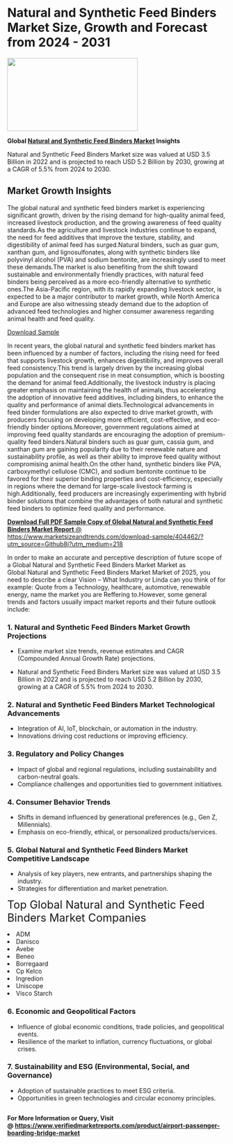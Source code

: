<H1>Natural and Synthetic Feed Binders Market Size, Growth and Forecast from 2024 - 2031</H1><img class="aligncenter size-medium wp-image-584254" src="https://thirdeyenews.in/wp-content/uploads/2024/09/Global-Market-Research-300x168.jpeg" alt="" width="300" height="168" /><p><strong>Global&nbsp;<a href="https://www.marketsizeandtrends.com/download-sample/404462/?utm_source=Github8j?utm_medium=218">Natural and Synthetic Feed Binders Market</a> Insights</strong></p><p>Natural and Synthetic Feed Binders Market size was valued at USD 3.5 Billion in 2022 and is projected to reach USD 5.2 Billion by 2030, growing at a CAGR of 5.5% from 2024 to 2030.</p><p><h2>Market Growth Insights</h2> <p>The global natural and synthetic feed binders market is experiencing significant growth, driven by the rising demand for high-quality animal feed, increased livestock production, and the growing awareness of feed quality standards.As the agriculture and livestock industries continue to expand, the need for feed additives that improve the texture, stability, and digestibility of animal feed has surged.Natural binders, such as guar gum, xanthan gum, and lignosulfonates, along with synthetic binders like polyvinyl alcohol (PVA) and sodium bentonite, are increasingly used to meet these demands.The market is also benefiting from the shift toward sustainable and environmentally friendly practices, with natural feed binders being perceived as a more eco-friendly alternative to synthetic ones.The Asia-Pacific region, with its rapidly expanding livestock sector, is expected to be a major contributor to market growth, while North America and Europe are also witnessing steady demand due to the adoption of advanced feed technologies and higher consumer awareness regarding animal health and feed quality.</p> <p><a href="#">Download Sample</a></p> <p>In recent years, the global natural and synthetic feed binders market has been influenced by a number of factors, including the rising need for feed that supports livestock growth, enhances digestibility, and improves overall feed consistency.This trend is largely driven by the increasing global population and the consequent rise in meat consumption, which is boosting the demand for animal feed.Additionally, the livestock industry is placing greater emphasis on maintaining the health of animals, thus accelerating the adoption of innovative feed additives, including binders, to enhance the quality and performance of animal diets.Technological advancements in feed binder formulations are also expected to drive market growth, with producers focusing on developing more efficient, cost-effective, and eco-friendly binder options.Moreover, government regulations aimed at improving feed quality standards are encouraging the adoption of premium-quality feed binders.Natural binders such as guar gum, cassia gum, and xanthan gum are gaining popularity due to their renewable nature and sustainability profile, as well as their ability to improve feed quality without compromising animal health.On the other hand, synthetic binders like PVA, carboxymethyl cellulose (CMC), and sodium bentonite continue to be favored for their superior binding properties and cost-efficiency, especially in regions where the demand for large-scale livestock farming is high.Additionally, feed producers are increasingly experimenting with hybrid binder solutions that combine the advantages of both natural and synthetic feed binders to optimize feed quality and performance.</p> <p><a href="#"></p><p><span class=""><strong>Download Full PDF Sample Copy of Global Natural and Synthetic Feed Binders Market Report</strong> @ <a href="https://www.marketsizeandtrends.com/download-sample/404462/?utm_source=Github8j?utm_medium=218" target="_blank">https://www.marketsizeandtrends.com/download-sample/404462/?utm_source=Github8j?utm_medium=218</a></span></p><p>In order to make an accurate and perceptive description of future scope of a Global&nbsp;Natural and Synthetic Feed Binders Market Market as Global&nbsp;Natural and Synthetic Feed Binders Market Market of 2025, you need to describe a clear Vision &ndash; What Industry or Linda can you think of for example: Quote from a Technology, healthcare, automotive, renewable energy, name the market you are Reffering to.However, some general trends and factors usually impact market reports and their future outlook include:</p><h3>1.&nbsp;<strong>Natural and Synthetic Feed Binders Market Growth Projections</strong></h3><ul><li>Examine market size trends, revenue estimates and CAGR (Compounded Annual Growth Rate) projections.</li><li><p>Natural and Synthetic Feed Binders Market size was valued at USD 3.5 Billion in 2022 and is projected to reach USD 5.2 Billion by 2030, growing at a CAGR of 5.5% from 2024 to 2030.</p></li></ul><h3>2.&nbsp;<strong>Natural and Synthetic Feed Binders Market Technological Advancements</strong></h3><ul><li>Integration of AI, IoT, blockchain, or automation in the industry.</li><li>Innovations driving cost reductions or improving efficiency.</li></ul><h3>3.&nbsp;<strong>Regulatory and Policy Changes</strong></h3><ul><li>Impact of global and regional regulations, including sustainability and carbon-neutral goals.</li><li>Compliance challenges and opportunities tied to government initiatives.</li></ul><h3>4.&nbsp;<strong>Consumer Behavior Trends</strong></h3><ul><li>Shifts in demand influenced by generational preferences (e.g., Gen Z, Millennials).</li><li>Emphasis on eco-friendly, ethical, or personalized products/services.</li></ul><h3>5.&nbsp;<strong>Global Natural and Synthetic Feed Binders Market Competitive Landscape</strong></h3><ul><li>Analysis of key players, new entrants, and partnerships shaping the industry.</li><li>Strategies for differentiation and market penetration.</li></ul><p data-pm-slice="1 1 []"><span style="color: inherit; font-family: inherit; font-size: 25px;">Top Global Natural and Synthetic Feed Binders Market Companies</span></p><div class="" data-test-id=""><p><li>ADM</li><li> Danisco</li><li> Avebe</li><li> Beneo</li><li> Borregaard</li><li> Cp Kelco</li><li> Ingredion</li><li> Uniscope</li><li> Visco Starch</li></p></div><h3>6.&nbsp;<strong>Economic and Geopolitical Factors</strong></h3><ul><li>Influence of global economic conditions, trade policies, and geopolitical events.</li><li>Resilience of the market to inflation, currency fluctuations, or global crises.</li></ul><h3>7.&nbsp;<strong>Sustainability and ESG (Environmental, Social, and Governance)</strong></h3><ul><li>Adoption of sustainable practices to meet ESG criteria.</li><li>Opportunities in green technologies and circular economy principles.</li></ul><h2><strong style="font-size: 14px;">For More Information or Query, Visit @&nbsp;</strong><a style="background-color: #ffffff; font-size: 14px;" href="https://www.marketsizeandtrends.com/report/natural-and-synthetic-feed-binders-market/" target="_blank">https://www.verifiedmarketreports.com/product/airport-passenger-boarding-bridge-market</a></h2>